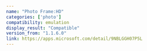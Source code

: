 ```yaml
---
name: "Photo Frame:HD"
categories: ['photo']
compatibility: emulation
display_result: "Compatible"
version_from: "1.1.6.0"
link: https://apps.microsoft.com/detail/9NBLGGH07P5L
---
```

